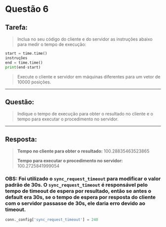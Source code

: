 # **Questão 6**

## **Tarefa**:
> Inclua no seu código do cliente e do servidor as instruções abaixo para medir o tempo de execução:
```python
start = time.time()
instruções
end = time.time()
print(end-start)
```
> Execute o cliente e servidor em máquinas diferentes para um vetor de 10000 posições.
---
## **Questão**:
> Indique o tempo de execução para obter o resultado no cliente e o tempo para executar o procedimento no servidor.
---
## **Resposta**:

> **Tempo no cliente para obter o resultado:** 100.28835463523865
>
> **Tempo para executar o procedimento no servidor:** 100.2725841999054

### **OBS:** Foi utilizado o `sync_request_timeout` para modificar o valor padrão de 30s. O `sync_request_timeout` é responsável pelo tempo de timeout de espera por resultado, então se antes o default era 30s, se o tempo de espera por resposta do cliente com o servidor passasse de 30s, ele daria erro devido ao timeout.
```python
conn._config['sync_request_timeout'] = 240
```